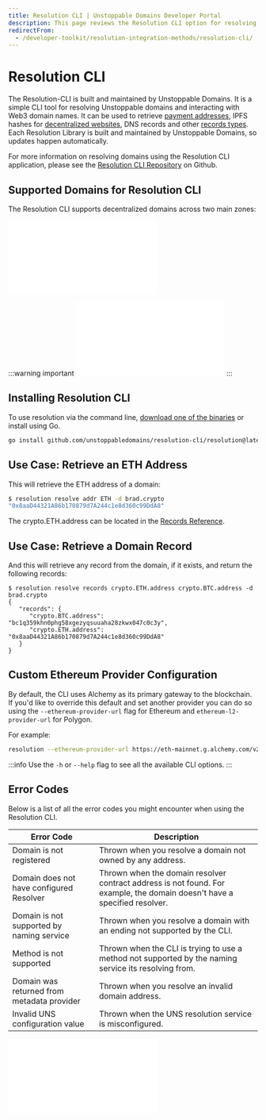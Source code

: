 ```yaml
---
title: Resolution CLI | Unstoppable Domains Developer Portal
description: This page reviews the Resolution CLI option for resolving a domain. This option is fully supported and maintained by UD.
redirectFrom:
  - /developer-toolkit/resolution-integration-methods/resolution-cli/
---
```


# Resolution CLI

The Resolution-CLI is built and maintained by Unstoppable Domains. It is a simple CLI tool for resolving Unstoppable domains and interacting with Web3 domain names. It can be used to retrieve [payment addresses](/crypto-payments/index.md), IPFS hashes for [decentralized websites](/d-websites/index.md), DNS records and other [records types](/resolution/guides/records-reference.md). Each Resolution Library is built and maintained by Unstoppable Domains, so updates happen automatically.

For more information on resolving domains using the Resolution CLI application, please see the [Resolution CLI Repository](https://github.com/unstoppabledomains/resolution-cli) on Github.

## Supported Domains for Resolution CLI

The Resolution CLI supports decentralized domains across two main zones:

<embed src="/snippets/_supported-domain-endings.md" />

:::warning important
<embed src="/snippets/_new_tld_warning.md" />
:::

## Installing Resolution CLI

To use resolution via the command line, [download one of the binaries](https://github.com/unstoppabledomains/resolution-cli/releases) or install using Go.

```bash
go install github.com/unstoppabledomains/resolution-cli/resolution@latest
```

## Use Case: Retrieve an ETH Address

This will retrieve the ETH address of a domain:

```bash
$ resolution resolve addr ETH -d brad.crypto
"0x8aaD44321A86b170879d7A244c1e8d360c99DdA8"
```

The crypto.ETH.address can be located in the [Records Reference](/resolution/guides/records-reference.md).

## Use Case: Retrieve a Domain Record

And this will retrieve any record from the domain, if it exists, and return the following records:

```shell
$ resolution resolve records crypto.ETH.address crypto.BTC.address -d brad.crypto
{
   "records": {
      "crypto.BTC.address": "bc1q359khn0phg58xgezyqsuuaha28zkwx047c0c3y",
      "crypto.ETH.address": "0x8aaD44321A86b170879d7A244c1e8d360c99DdA8"
   }
}
```

## Custom Ethereum Provider Configuration

By default, the CLI uses Alchemy as its primary gateway to the blockchain. If you'd like to override this default and set another provider you can do so using the `--ethereum-provider-url` flag for Ethereum and `ethereum-l2-provider-url` for Polygon.

For example:

```bash
resolution --ethereum-provider-url https://eth-mainnet.g.alchemy.com/v2/{API_KEY} -d udtestdev-usdt.crypto
```

:::info
Use the `-h` or `--help` flag to see all the available CLI options.
:::

## Error Codes

Below is a list of all the error codes you might encounter when using the Resolution CLI.

| Error Code                                 | Description                                                                                                               |
| ------------------------------------------ | ------------------------------------------------------------------------------------------------------------------------- |
| Domain is not registered                   | Thrown when you resolve a domain not owned by any address.                                                                |
| Domain does not have configured Resolver   | Thrown when the domain resolver contract address is not found. For example, the domain doesn't have a specified resolver. |
| Domain is not supported by naming service  | Thrown when you resolve a domain with an ending not supported by the CLI.                                                 |
| Method is not supported                    | Thrown when the CLI is trying to use a method not supported by the naming service its resolving from.                     |
| Domain was returned from metadata provider | Thrown when you resolve an invalid domain address.                                                                        |
| Invalid UNS configuration value            | Thrown when the UNS resolution service is misconfigured.                                                                  |

<embed src="/snippets/_discord.md" />

